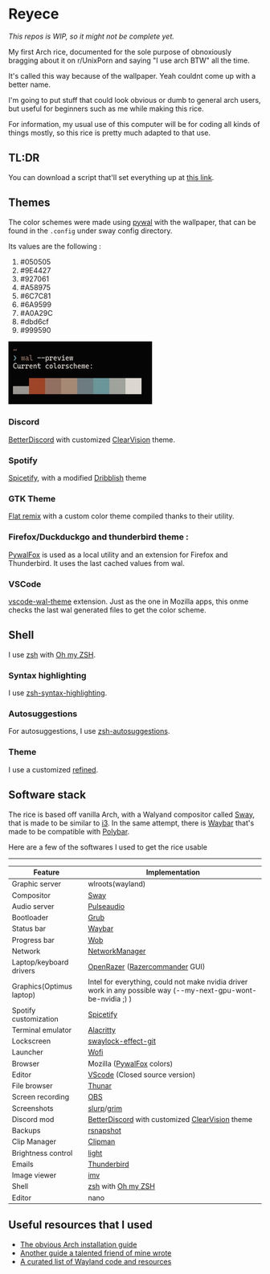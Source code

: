 # Reyece
*This repos is WIP, so it might not be complete yet.*

My first Arch rice, documented for the sole purpose of obnoxiously bragging about it on r/UnixPorn and saying "I use arch BTW" all the time.

It's called this way because of the wallpaper. Yeah couldnt come up with a better name.

I'm going to put stuff that could look obvious or dumb to general arch users, but useful for beginners such as me while making this rice.

For information, my usual use of this computer will be for coding all kinds of things mostly, so this rice is pretty much adapted to that use.

## TL:DR
You can download a script that'll set everything up at [this link](https://www.youtube.com/watch?v=dQw4w9WgXcQ).

## Themes
The color schemes were made using [pywal](https://github.com/dylanaraps/pywal) with the wallpaper, that can be found in the `.config` under sway config directory.

Its values are the following : 
1)  #050505
2) #9E4427
3) #927061
4) #A58975
5) #6C7C81
6) #6A9599
7) #A0A29C
8) #dbd6cf
9) #999590

![](assets/term_colors.png)
### Discord
[BetterDiscord](https://wiki.archlinux.org/title/Installation_guide) with customized [ClearVision](https://betterdiscord.app/theme/ClearVision) theme.

### Spotify
 [Spicetify](https://github.com/khanhas/spicetify-cli), with a modified [Dribblish](https://github.com/morpheusthewhite/spicetify-themes/blob/master/THEMES.md#dribbblish) theme

### GTK Theme 
[Flat remix](https://github.com/daniruiz/Flat-Remix-GTK) with a custom color theme compiled thanks to their utility. 

### Firefox/Duckduckgo and thunderbird theme : 
[PywalFox](https://github.com/Frewacom/pywalfox)  is used as a local utility and an extension for Firefox and Thunderbird. It uses the last cached values from wal.

### VSCode 
[vscode-wal-theme](https://github.com/dlasagno/vscode-wal-theme) extension. Just as the one in Mozilla apps, this onme checks the last wal generated files to get the color scheme.

## Shell
I use [zsh](https://www.zsh.org/) with [Oh my ZSH](https://ohmyz.sh/).

### Syntax highlighting
 I use [zsh-syntax-highlighting](https://github.com/zsh-users/zsh-syntax-highlighting).

### Autosuggestions
For autosuggestions, I use [zsh-autosuggestions](https://github.com/zsh-users/zsh-autosuggestions).

### Theme
I use a customized [refined](https://github.com/ohmyzsh/ohmyzsh/wiki/Themes#refined).

## Software stack
The rice is based off vanilla Arch, with a Walyand compositor called [Sway](https://swaywm.org/), that is made to be similar to [i3](https://i3wm.org/). In the same attempt, there is [Waybar](https://github.com/Alexays/Waybar) that's made to be compatible with [Polybar](https://polybar.github.io/).

Here are a few of the softwares I used to get the rice usable

---

| Feature | Implementation |
| --- | --- |
| Graphic server | wlroots(wayland) |
| Compositor | [Sway](https://swaywm.org/) |
| Audio server | [Pulseaudio](https://www.freedesktop.org/wiki/Software/PulseAudio/) |
| Bootloader | [Grub](https://www.gnu.org/software/grub/) |
| Status bar | [Waybar](https://github.com/Alexays/Waybar) |
| Progress bar | [Wob](https://github.com/francma/wob) |
| Network | [NetworkManager](https://wiki.archlinux.org/title/NetworkManager) |
| Laptop/keyboard drivers | [OpenRazer](https://openrazer.github.io/) ([Razercommander](https://gabmus.github.io/razerCommander/) GUI) |
| Graphics(Optimus laptop) | Intel for everything, could not make nvidia driver work in any possible way (--my-next-gpu-wont-be-nvidia ;) ) |
| Spotify customization | [Spicetify](https://github.com/khanhas/spicetify-cli) |
| Terminal emulator | [Alacritty](https://alacritty.org/) |
| Lockscreen | [swaylock-effect-git](https://github.com/mortie/swaylock-effects) |
| Launcher | [Wofi](https://hg.sr.ht/~scoopta/wofi) |
| Browser | Mozilla ([PywalFox](https://github.com/Frewacom/pywalfox) colors) |
| Editor | [VScode](https://code.visualstudio.com/) (Closed source version) |
| File browser | [Thunar](https://wiki.archlinux.org/title/Thunar) |
| Screen recording | [OBS](https://obsproject.com/) |
| Screenshots | [slurp](https://github.com/emersion/slurp)/[grim](https://github.com/emersion/grim) |
| Discord mod | [BetterDiscord](https://wiki.archlinux.org/title/Installation_guide) with customized [ClearVision](https://betterdiscord.app/theme/ClearVision) theme |
| Backups | [rsnapshot](https://wiki.archlinux.org/title/Rsnapshot) |
 | Clip Manager | [Clipman](https://github.com/yory8/clipman) |
| Brightness control | [light](https://github.com/haikarainen/light) |
| Emails | [Thunderbird](https://www.thunderbird.net/) |
| Image viewer | [imv](https://github.com/eXeC64/imv) |
| Shell | [zsh](https://www.zsh.org/) with [Oh my ZSH](https://ohmyz.sh/) |
| Editor | nano | 



## Useful resources that I used
* [The obvious Arch installation guide](https://wiki.archlinux.org/title/Installation_guide)
* [Another guide a talented friend of mine wrote](https://github.com/angristan/arch-linux-install)
* [A curated list of Wayland code and resources](https://github.com/natpen/awesome-wayland#screen-locking)
